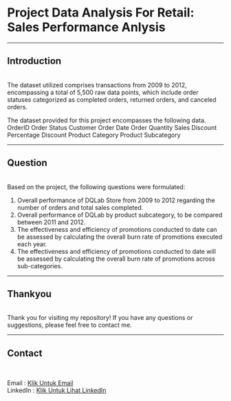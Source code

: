 # Project Data Analysis For Retail: Sales Performance Anlysis

---
## Introduction
<br>
The dataset utilized comprises transactions from 2009 to 2012, encompassing a total of 5,500 raw data points, which include order statuses categorized as completed orders, returned orders, and canceled orders.

The dataset provided for this project encompasses the following data.
OrderID
Order Status
Customer
Order Date
Order Quantity
Sales
Discount Percentage
Discount
Product Category
Product Subcategory

---
## Question
<br>
Based on the project, the following questions were formulated: <br>

1. Overall performance of DQLab Store from 2009 to 2012 regarding the number of orders and total sales completed.<br>
2. Overall performance of DQLab by product subcategory, to be compared between 2011 and 2012.<br>
3. The effectiveness and efficiency of promotions conducted to date can be assessed by calculating the overall burn rate of promotions executed each year.<br>
4. The effectiveness and efficiency of promotions conducted to date will be assessed by calculating the overall burn rate of promotions across sub-categories.<br>

---
## Thankyou
<br>
Thank you for visiting my repository! If you have any questions or suggestions, please feel free to contact me.

---
## Contact
<br>

Email : [Klik Untuk Email](https://mail.google.com/mail/u/0/?tab=rm&ogbl#inbox?compose=CllgCJfnbBsFSfmwMhcPGsBLnvlqTsxdqkZzQHJLGLDljZnFTnvnQCRTDKCQVFTZBtWsjvhWSNV)<br>
LinkedIn : [Klik Untuk Lihat LinkedIn](https://www.linkedin.com/in/al-maidah-/)<br>

